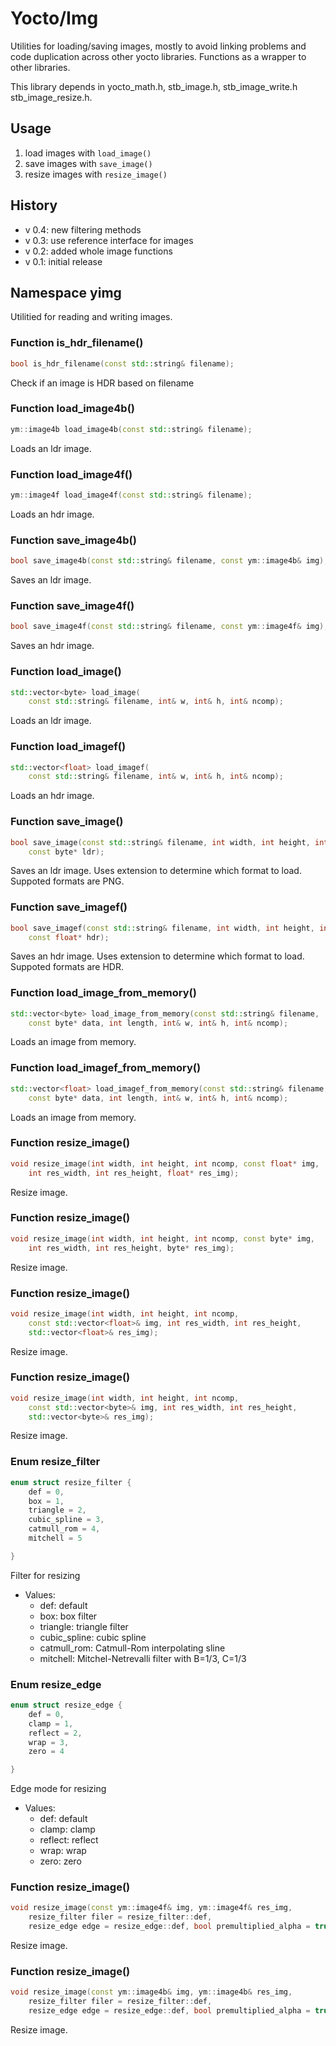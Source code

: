 # Yocto/Img

Utilities for loading/saving images, mostly to avoid linking
problems and code duplication across other yocto libraries. Functions as
a wrapper to other libraries.

This library depends in yocto_math.h, stb_image.h, stb_image_write.h
stb_image_resize.h.


## Usage

1. load images with `load_image()`
2. save images with `save_image()`
3. resize images with `resize_image()`


## History

- v 0.4: new filtering methods
- v 0.3: use reference interface for images
- v 0.2: added whole image functions
- v 0.1: initial release

## Namespace yimg

Utilitied for reading and writing images.

### Function is_hdr_filename()

~~~ .cpp
bool is_hdr_filename(const std::string& filename);
~~~

Check if an image is HDR based on filename

### Function load_image4b()

~~~ .cpp
ym::image4b load_image4b(const std::string& filename);
~~~

Loads an ldr image.

### Function load_image4f()

~~~ .cpp
ym::image4f load_image4f(const std::string& filename);
~~~

Loads an hdr image.

### Function save_image4b()

~~~ .cpp
bool save_image4b(const std::string& filename, const ym::image4b& img);
~~~

Saves an ldr image.

### Function save_image4f()

~~~ .cpp
bool save_image4f(const std::string& filename, const ym::image4f& img);
~~~

Saves an hdr image.

### Function load_image()

~~~ .cpp
std::vector<byte> load_image(
    const std::string& filename, int& w, int& h, int& ncomp);
~~~

Loads an ldr image.

### Function load_imagef()

~~~ .cpp
std::vector<float> load_imagef(
    const std::string& filename, int& w, int& h, int& ncomp);
~~~

Loads an hdr image.

### Function save_image()

~~~ .cpp
bool save_image(const std::string& filename, int width, int height, int ncomp,
    const byte* ldr);
~~~

Saves an ldr image. Uses extension to determine which format to load.
Suppoted formats are PNG.

### Function save_imagef()

~~~ .cpp
bool save_imagef(const std::string& filename, int width, int height, int ncomp,
    const float* hdr);
~~~

Saves an hdr image. Uses extension to determine which format to load.
Suppoted formats are HDR.

### Function load_image_from_memory()

~~~ .cpp
std::vector<byte> load_image_from_memory(const std::string& filename,
    const byte* data, int length, int& w, int& h, int& ncomp);
~~~

Loads an image from memory.

### Function load_imagef_from_memory()

~~~ .cpp
std::vector<float> load_imagef_from_memory(const std::string& filename,
    const byte* data, int length, int& w, int& h, int& ncomp);
~~~

Loads an image from memory.

### Function resize_image()

~~~ .cpp
void resize_image(int width, int height, int ncomp, const float* img,
    int res_width, int res_height, float* res_img);
~~~

Resize image.

### Function resize_image()

~~~ .cpp
void resize_image(int width, int height, int ncomp, const byte* img,
    int res_width, int res_height, byte* res_img);
~~~

Resize image.

### Function resize_image()

~~~ .cpp
void resize_image(int width, int height, int ncomp,
    const std::vector<float>& img, int res_width, int res_height,
    std::vector<float>& res_img);
~~~

Resize image.

### Function resize_image()

~~~ .cpp
void resize_image(int width, int height, int ncomp,
    const std::vector<byte>& img, int res_width, int res_height,
    std::vector<byte>& res_img);
~~~

Resize image.

### Enum resize_filter

~~~ .cpp
enum struct resize_filter {
    def = 0,
    box = 1,
    triangle = 2,
    cubic_spline = 3,
    catmull_rom = 4,
    mitchell = 5

}
~~~

Filter for resizing

- Values:
    - def:      default
    - box:      box filter
    - triangle:      triangle filter
    - cubic_spline:      cubic spline
    - catmull_rom:      Catmull-Rom interpolating sline
    - mitchell:      Mitchel-Netrevalli filter with B=1/3, C=1/3


### Enum resize_edge

~~~ .cpp
enum struct resize_edge {
    def = 0,
    clamp = 1,
    reflect = 2,
    wrap = 3,
    zero = 4

}
~~~

Edge mode for resizing

- Values:
    - def:      default
    - clamp:      clamp
    - reflect:      reflect
    - wrap:      wrap
    - zero:      zero


### Function resize_image()

~~~ .cpp
void resize_image(const ym::image4f& img, ym::image4f& res_img,
    resize_filter filer = resize_filter::def,
    resize_edge edge = resize_edge::def, bool premultiplied_alpha = true);
~~~

Resize image.

### Function resize_image()

~~~ .cpp
void resize_image(const ym::image4b& img, ym::image4b& res_img,
    resize_filter filer = resize_filter::def,
    resize_edge edge = resize_edge::def, bool premultiplied_alpha = true);
~~~

Resize image.

